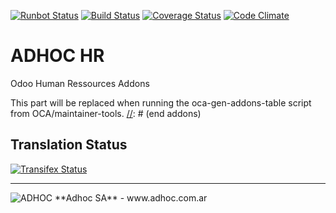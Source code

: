 [![Runbot Status](http://runbot.adhoc.com.ar/runbot/badge/flat/15/8.0.svg)](http://runbot.adhoc.com.ar/runbot/repo/github-com-ingadhoc-hr-15)
[![Build Status](https://travis-ci.org/ingadhoc/hr.svg?branch=8.0)](https://travis-ci.org/ingadhoc/hr)
[![Coverage Status](https://coveralls.io/repos/ingadhoc/hr/badge.png?branch=8.0)](https://coveralls.io/r/ingadhoc/hr?branch=8.0)
[![Code Climate](https://codeclimate.com/github/ingadhoc/hr/badges/gpa.svg)](https://codeclimate.com/github/ingadhoc/hr)

# ADHOC HR

Odoo Human Ressources Addons

[//]: # (addons)
This part will be replaced when running the oca-gen-addons-table script from OCA/maintainer-tools.
[//]: # (end addons)

Translation Status
------------------
[![Transifex Status](https://www.transifex.com/projects/p/ingadhoc-hr-8-0/chart/image_png)](https://www.transifex.com/projects/p/ingadhoc-hr-8-0)

----

<img alt="ADHOC" src="http://fotos.subefotos.com/83fed853c1e15a8023b86b2b22d6145bo.png" />
**Adhoc SA** - www.adhoc.com.ar
